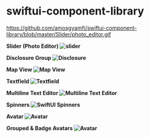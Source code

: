 # swiftui-component-library
https://github.com/amosgyamfi/swiftui-component-library/blob/master/Slider/photo_editor.gif

<strong>Slider (Photo Editor)<strong>
<img src="https://github.com/amosgyamfi/swiftui-component-library/blob/master/Slider/photo_editor.gif" alt="slider">
  
  <strong>Disclosure Group<strong>
<img src="https://github.com/amosgyamfi/swiftui-component-library/blob/master/Disclosure%20Group/disclosure_group.gif
  " alt="Disclosure">
  
<strong>Map View<strong>
<img src="https://github.com/amosgyamfi/swiftui-component-library/blob/master/Map%20View/map.png" alt="Map View">

<strong>Textfield<strong>
<img src="https://github.com/amosgyamfi/swiftui-component-library/blob/master/Textfield/textfield.gif" alt="Textfield">

<strong>Multiline Text Editor<strong>
<img src="https://github.com/amosgyamfi/swiftui-component-library/blob/master/Multiline%20Text%20Editor/multiline_text_editor.gif" alt="Multiline Text Editor">

<strong>Spinners<strong>
<img src="https://github.com/amosgyamfi/swiftui-animation-library/blob/master/spinners.gif" alt="SwiftUI Spinners">

<strong>Avatar<strong>
<img src="https://github.com/amosgyamfi/swiftui-component-library/blob/master/Avatar/avatar.gif" alt="Avatar">
  
<strong>Grouped & Badge Avatars<strong>
<img src="https://github.com/amosgyamfi/swiftui-component-library/blob/master/Avatar/grouped_and_badge_avatars.gif" alt="Avatar">


